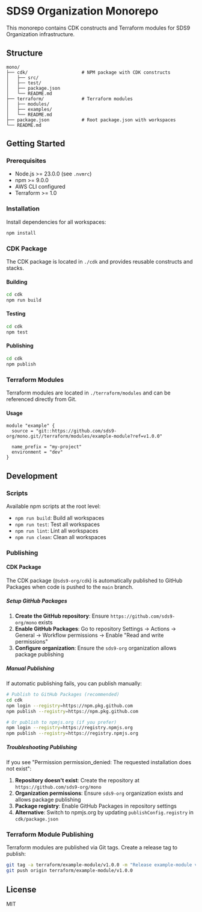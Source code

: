 # SDS9 Organization Monorepo

This monorepo contains CDK constructs and Terraform modules for SDS9 Organization infrastructure.

## Structure

```
mono/
├── cdk/                    # NPM package with CDK constructs
│   ├── src/
│   ├── test/
│   ├── package.json
│   └── README.md
├── terraform/              # Terraform modules
│   ├── modules/
│   ├── examples/
│   └── README.md
├── package.json            # Root package.json with workspaces
└── README.md
```

## Getting Started

### Prerequisites

- Node.js >= 23.0.0 (see `.nvmrc`)
- npm >= 9.0.0
- AWS CLI configured
- Terraform >= 1.0

### Installation

Install dependencies for all workspaces:

```bash
npm install
```

### CDK Package

The CDK package is located in `./cdk` and provides reusable constructs and stacks.

#### Building

```bash
cd cdk
npm run build
```

#### Testing

```bash
cd cdk
npm test
```

#### Publishing

```bash
cd cdk
npm publish
```

### Terraform Modules

Terraform modules are located in `./terraform/modules` and can be referenced directly from Git.

#### Usage

```hcl
module "example" {
  source = "git::https://github.com/sds9-org/mono.git//terraform/modules/example-module?ref=v1.0.0"
  
  name_prefix = "my-project"
  environment = "dev"
}
```

## Development

### Scripts

Available npm scripts at the root level:

- `npm run build`: Build all workspaces
- `npm run test`: Test all workspaces
- `npm run lint`: Lint all workspaces
- `npm run clean`: Clean all workspaces

### Publishing

#### CDK Package

The CDK package (`@sds9-org/cdk`) is automatically published to GitHub Packages when code is pushed to the `main` branch.

##### Setup GitHub Packages

1. **Create the GitHub repository**: Ensure `https://github.com/sds9-org/mono` exists
2. **Enable GitHub Packages**: Go to repository Settings → Actions → General → Workflow permissions → Enable "Read and write permissions"
3. **Configure organization**: Ensure the `sds9-org` organization allows package publishing

##### Manual Publishing

If automatic publishing fails, you can publish manually:

```bash
# Publish to GitHub Packages (recommended)
cd cdk
npm login --registry=https://npm.pkg.github.com
npm publish --registry=https://npm.pkg.github.com

# Or publish to npmjs.org (if you prefer)
npm login --registry=https://registry.npmjs.org
npm publish --registry=https://registry.npmjs.org
```

##### Troubleshooting Publishing

If you see "Permission permission_denied: The requested installation does not exist":

1. **Repository doesn't exist**: Create the repository at `https://github.com/sds9-org/mono`
2. **Organization permissions**: Ensure `sds9-org` organization exists and allows package publishing
3. **Package registry**: Enable GitHub Packages in repository settings
4. **Alternative**: Switch to npmjs.org by updating `publishConfig.registry` in `cdk/package.json`

### Terraform Module Publishing

Terraform modules are published via Git tags. Create a release tag to publish:

```bash
git tag -a terraform/example-module/v1.0.0 -m "Release example-module v1.0.0"
git push origin terraform/example-module/v1.0.0
```

## License

MIT
